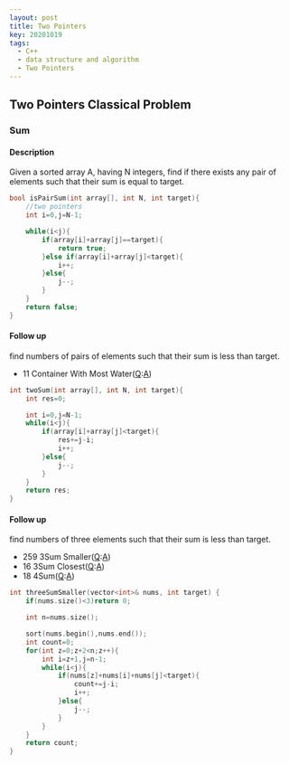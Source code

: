 ```yaml
---
layout: post
title: Two Pointers
key: 20201019
tags:
  - C++
  - data structure and algorithm
  - Two Pointers
---
```


## Two Pointers Classical Problem

### Sum
#### Description
Given a sorted array A, having N integers, find if there exists any pair of elements such that their sum is equal to target.
``` c++
bool isPairSum(int array[], int N, int target){
    //two pointers
    int i=0,j=N-1;

    while(i<j){
        if(array[i]+array[j]==target){
            return true;
        }else if(array[i]+array[j]<target){
            i++;
        }else{
            j--;
        }
    }
    return false;
}
```

<!--more-->

#### Follow up
find numbers of pairs of elements such that their sum is less than target.
* 11 Container With Most Water([Q](https://leetcode.com/problems/container-with-most-water/):[A]())

``` c++
int twoSum(int array[], int N, int target){
    int res=0;

    int i=0,j=N-1;
    while(i<j){
        if(array[i]+array[j]<target){
            res+=j-i;
            i++;
        }else{
            j--;
        }
    }
    return res;
}
```

#### Follow up
find numbers of three elements such that their sum is less than target.
* 259 3Sum Smaller([Q](https://leetcode.com/problems/3sum-smaller/):[A]())
* 16 3Sum Closest([Q](https://leetcode.com/problems/3sum-closest/):[A]())
* 18 4Sum([Q](https://leetcode.com/problems/4sum/):[A]())

``` c++
int threeSumSmaller(vector<int>& nums, int target) {
    if(nums.size()<3)return 0;

    int n=nums.size();

    sort(nums.begin(),nums.end());
    int count=0;
    for(int z=0;z+2<n;z++){
        int i=z+1,j=n-1;
        while(i<j){
            if(nums[z]+nums[i]+nums[j]<target){
                count+=j-i;
                i++;
            }else{
                j--;
            }
        }
    }
    return count;
}
```

